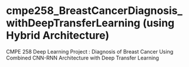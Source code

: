 # cmpe258_BreastCancerDiagnosis_withDeepTransferLearning (using Hybrid Architecture)

CMPE 258 Deep Learning Project : Diagnosis of Breast Cancer Using Combined CNN-RNN Architecture with Deep Transfer Learning
